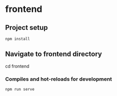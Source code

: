 # frontend

## Project setup
```
npm install
```
## Navigate to frontend directory

cd frontend 

### Compiles and hot-reloads for development
```
npm run serve
```

